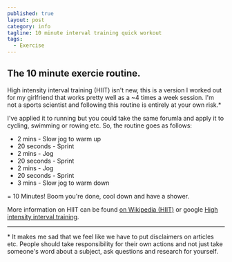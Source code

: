 ```yaml
---
published: true
layout: post
category: info
tagline: 10 minute interval training quick workout
tags: 
  - Exercise
---
```


## The 10 minute exercie routine.
High intensity interval training (HIIT) isn't new, this is a version I worked out for my girlfriend that works pretty well as a ~4 times a week session.  I'm not a sports scientist and following this routine is entirely at your own risk.*

I've applied it to running but you could take the same forumla and apply it to cycling, swimming or rowing etc.  So, the routine goes as follows:

* 2 mins - Slow jog to warm up
* 20 seconds - Sprint
* 2 mins - Jog
* 20 seconds - Sprint
* 2 mins - Jog
* 20 seconds - Sprint
* 3 mins - Slow jog to warm down

= 10 Minutes!  Boom you're done, cool down and have a shower.

More information on HIIT can be found [on Wikipedia (HIIT)](http://en.wikipedia.org/wiki/High-intensity_interval_training) or google [High intensity interval training](http://lmgtfy.com/?q=high+intensity+interval+training).

---

\* It makes me sad that we feel like we have to put disclaimers on articles etc.  People should take responsibility for their own actions and not just take someone's word about a subject, ask questions and research for yourself.